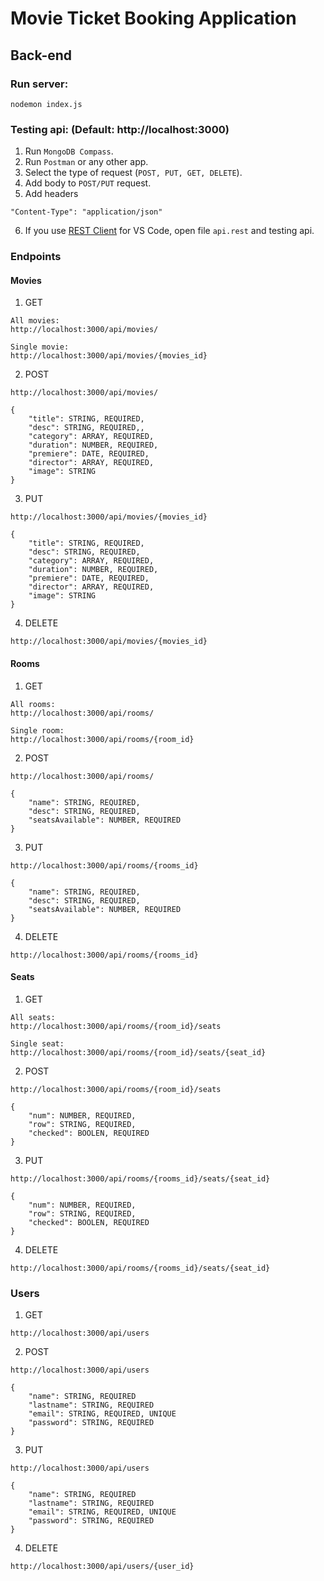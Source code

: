 # Movie Ticket Booking Application

## Back-end

### Run server:

`nodemon index.js`

### Testing api: (Default: http://localhost:3000)

1. Run `MongoDB Compass`.
2. Run `Postman` or any other app.
3. Select the type of request (`POST, PUT, GET, DELETE`).
4. Add body to `POST/PUT` request.
5. Add headers

```
"Content-Type": "application/json"
```

6. If you use [REST Client](https://marketplace.visualstudio.com/items?itemName=humao.rest-client) for VS Code, open file `api.rest` and testing api.

### Endpoints

#### Movies

1. GET

```
All movies:
http://localhost:3000/api/movies/

Single movie:
http://localhost:3000/api/movies/{movies_id}

```

2. POST

```
http://localhost:3000/api/movies/

{
	"title": STRING, REQUIRED,
	"desc": STRING, REQUIRED,,
	"category": ARRAY, REQUIRED,
	"duration": NUMBER, REQUIRED,
	"premiere": DATE, REQUIRED,
	"director": ARRAY, REQUIRED,
    "image": STRING
}
```

3. PUT

```
http://localhost:3000/api/movies/{movies_id}

{
	"title": STRING, REQUIRED,
	"desc": STRING, REQUIRED,
	"category": ARRAY, REQUIRED,
	"duration": NUMBER, REQUIRED,
	"premiere": DATE, REQUIRED,
	"director": ARRAY, REQUIRED,
    "image": STRING
}
```

4. DELETE

```
http://localhost:3000/api/movies/{movies_id}
```

#### Rooms

1. GET

```
All rooms:
http://localhost:3000/api/rooms/

Single room:
http://localhost:3000/api/rooms/{room_id}

```

2. POST

```
http://localhost:3000/api/rooms/

{
	"name": STRING, REQUIRED,
	"desc": STRING, REQUIRED,
	"seatsAvailable": NUMBER, REQUIRED
}
```

3. PUT

```
http://localhost:3000/api/rooms/{rooms_id}

{
	"name": STRING, REQUIRED,
	"desc": STRING, REQUIRED,
	"seatsAvailable": NUMBER, REQUIRED
}
```

4. DELETE

```
http://localhost:3000/api/rooms/{rooms_id}
```

#### Seats

1. GET

```
All seats:
http://localhost:3000/api/rooms/{room_id}/seats

Single seat:
http://localhost:3000/api/rooms/{room_id}/seats/{seat_id}

```

2. POST

```
http://localhost:3000/api/rooms/{room_id}/seats

{
	"num": NUMBER, REQUIRED,
	"row": STRING, REQUIRED,
	"checked": BOOLEN, REQUIRED
}
```

3. PUT

```
http://localhost:3000/api/rooms/{rooms_id}/seats/{seat_id}

{
	"num": NUMBER, REQUIRED,
	"row": STRING, REQUIRED,
	"checked": BOOLEN, REQUIRED
}
```

4. DELETE

```
http://localhost:3000/api/rooms/{rooms_id}/seats/{seat_id}
```
### Users

1. GET
```
http://localhost:3000/api/users
```

2. POST
```
http://localhost:3000/api/users

{
	"name": STRING, REQUIRED
	"lastname": STRING, REQUIRED
	"email": STRING, REQUIRED, UNIQUE
	"password": STRING, REQUIRED
}
```

3. PUT

```
http://localhost:3000/api/users

{
	"name": STRING, REQUIRED
	"lastname": STRING, REQUIRED
	"email": STRING, REQUIRED, UNIQUE
	"password": STRING, REQUIRED
}
```
4. DELETE

```
http://localhost:3000/api/users/{user_id}
```